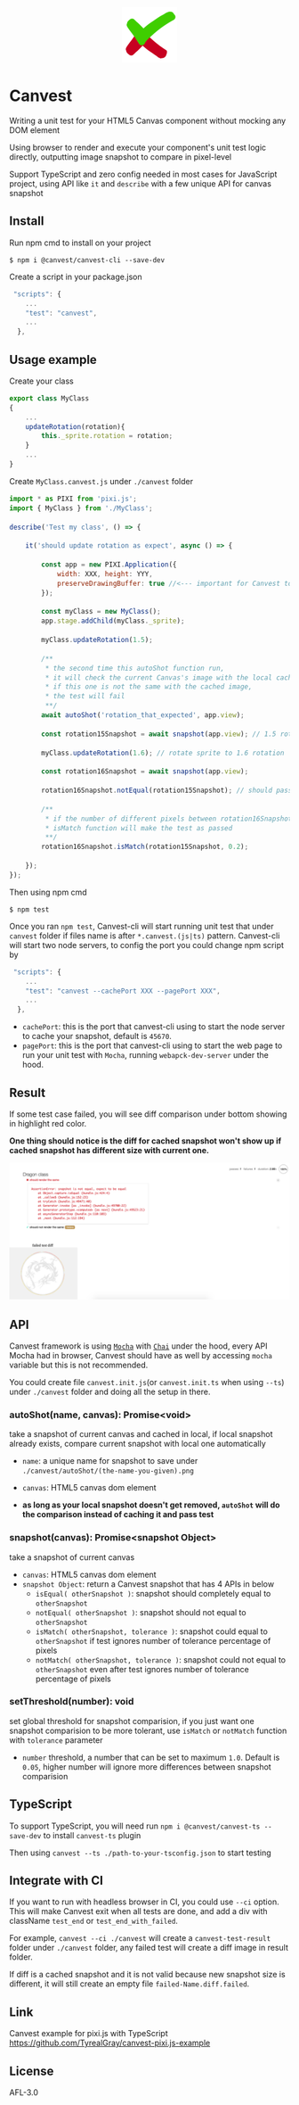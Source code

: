 <p align="center"><img height="100px" width="100px" src="https://raw.githubusercontent.com/TyrealGray/Canvest/master/canvest.png"></p>

# Canvest

Writing a unit test for your HTML5 Canvas component without mocking any DOM element

Using browser to render and execute your component's unit test logic directly, outputting image snapshot to compare in pixel-level

Support TypeScript and zero config needed in most cases for JavaScript project, using API like `it` and `describe` with a few unique API for canvas snapshot

## Install
Run npm cmd to install on your project
```
$ npm i @canvest/canvest-cli --save-dev
```
Create a script in your package.json
```javascript
 "scripts": {
    ...
    "test": "canvest",
    ...
  },
```

## Usage example
Create your class
```javascript
export class MyClass
{
 	...
 	updateRotation(rotation){
 		this._sprite.rotation = rotation;
 	}
 	...
}
```
Create `MyClass.canvest.js` under `./canvest` folder
```javascript
import * as PIXI from 'pixi.js';
import { MyClass } from './MyClass';

describe('Test my class', () => {

	it('should update rotation as expect', async () => {

		const app = new PIXI.Application({
			width: XXX, height: YYY,
			preserveDrawingBuffer: true //<--- important for Canvest to take snapshot, false might lead to a blank image
		});
		
		const myClass = new MyClass();
		app.stage.addChild(myClass._sprite);
		
		myClass.updateRotation(1.5);
		
		/** 
		 * the second time this autoShot function run,
		 * it will check the current Canvas's image with the local cached 'rotation_that_expected.png' file,
		 * if this one is not the same with the cached image,
		 * the test will fail
		 **/
		await autoShot('rotation_that_expected', app.view);
		
		const rotation15Snapshot = await snapshot(app.view); // 1.5 rotation snapshot
		
		myClass.updateRotation(1.6); // rotate sprite to 1.6 rotation
		
		const rotation16Snapshot = await snapshot(app.view);
		
		rotation16Snapshot.notEqual(rotation15Snapshot); // should pass
		
		/**
		 * if the number of different pixels between rotation16Snapshot and rotation15Snapshot is below 20%,
		 * isMatch function will make the test as passed
		 **/
		rotation16Snapshot.isMatch(rotation15Snapshot, 0.2);
		
	});
});
```
Then using npm cmd
```
$ npm test
```
Once you ran `npm test`, Canvest-cli will start running unit test that under `canvest` folder if files name is after `*.canvest.(js|ts)` pattern.
Canvest-cli will start two node servers, to config the port you could change npm script by
```javascript
 "scripts": {
    ...
    "test": "canvest --cachePort XXX --pagePort XXX",
    ...
  },
```
- `cachePort`: this is the port that canvest-cli using to start the node server to cache your snapshot, default is `45670`.
- `pagePort`: this is the port that canvest-cli using to start the web page to run your unit test with `Mocha`, running `webapck-dev-server` under the hood.

## Result
If some test case failed, you will see diff comparison under bottom showing in highlight red color.

**One thing should notice is the diff for cached snapshot won't show up if cached snapshot has different size with current one.**

<img src="https://raw.githubusercontent.com/TyrealGray/Canvest/master/showcase.png">

## API
Canvest framework is using [`Mocha`](https://mochajs.org/) with [`Chai`](https://www.chaijs.com/) under the hood, every API Mocha had in browser, Canvest should have as well by accessing `mocha` variable but this is not recommended.

You could create file `canvest.init.js`(or `canvest.init.ts` when using `--ts`) under `./canvest` folder and doing all the setup in there.

### **autoShot(name, canvas): Promise\<void>**
take a snapshot of current canvas and cached in local, if local snapshot already exists, compare current snapshot with local one automatically

- `name`: a unique name for snapshot to save under `./canvest/autoShot/(the-name-you-given).png`
- `canvas`: HTML5 canvas dom element

- **as long as your local snapshot doesn't get removed, `autoShot` will do the comparison instead of caching it and pass test**

### **snapshot(canvas): Promise\<snapshot Object>**
take a snapshot of current canvas

- `canvas`: HTML5 canvas dom element
- `snapshot Object`: return a Canvest snapshot that has 4 APIs in below
    - `isEqual( otherSnapshot )`: snapshot should completely equal to `otherSnapshot`
    - `notEqual( otherSnapshot )`: snapshot should not equal to `otherSnapshot`
    - `isMatch( otherSnapshot, tolerance )`: snapshot could equal to `otherSnapshot` if test ignores number of tolerance percentage of pixels
    - `notMatch( otherSnapshot, tolerance )`: snapshot could not equal to `otherSnapshot` even after test ignores number of tolerance percentage of pixels

### **setThreshold(number): void**
set global threshold for snapshot comparision, if you just want one snapshot comparision to be more tolerant, use `isMatch` or `notMatch` function with `tolerance` parameter

- `number` threshold, a number that can be set to maximum `1.0`. Default is `0.05`, higher number will ignore more differences between snapshot comparision

## TypeScript
To support TypeScript, you will need run `npm i @canvest/canvest-ts --save-dev` to install `canvest-ts` plugin

Then using `canvest --ts ./path-to-your-tsconfig.json` to start testing

## Integrate with CI
If you want to run with headless browser in CI, you could use `--ci` option. This will make Canvest exit when all tests are done, and add a div with className `test_end` or `test_end_with_failed`.

For example, `canvest --ci ./canvest` will create a `canvest-test-result` folder under `./canvest` folder, any failed test will create a diff image in result folder.

If diff is a cached snapshot and it is not valid because new snapshot size is different, it will still create an empty file `failed-Name.diff.failed`.

## Link
Canvest example for pixi.js with TypeScript https://github.com/TyrealGray/canvest-pixi.js-example

## License
AFL-3.0
